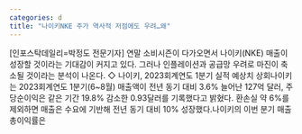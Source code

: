 ```yaml
---
categories: d
title: "나이키NKE 주가 역사적 저점에도 우려…왜"
---
```

[인포스탁데일리=박정도 전문기자] 연말 소비시즌이 다가오면서 나이키(NKE) 매출이 성장할 것이라는 기대감이 커지고 있다. 그러나 인플레이션과 공급망 우려로 마진이 축소될 것이라는 분석이 나온다. ◇ 나이키, 2023회계연도 1분기 실적 예상치 상회나이키는 2023회계연도 1분기(6~8월) 매출액이 전년 동기 대비 3.6% 늘어난 127억 달러, 주당순이익은 같은 기간 19.8% 감소한 0.93달러를 기록했다고 밝혔다. 환손실 약 6%를 제외하면 매출은 수요에 기반해 전년 동기 대비 10% 성장했다.나이키의 이번 분기 매출총이익률은